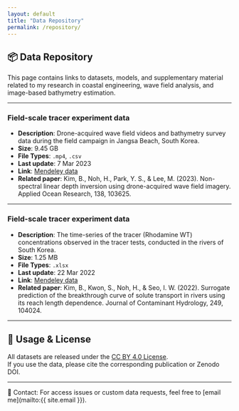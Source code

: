 ```yaml
---
layout: default
title: "Data Repository"
permalink: /repository/
---
```


## 📦 Data Repository

This page contains links to datasets, models, and supplementary material related to my research in coastal engineering, wave field analysis, and image-based bathymetry estimation.

---

###  Field-scale tracer experiment data
- **Description**: Drone-acquired wave field videos and bathymetry survey data during the field campaign in Jangsa Beach, South Korea.
- **Size**: 9.45 GB
- **File Types**: `.mp4`, `.csv`
- **Last update**:	7 Mar 2023
- **Link**: [Mendeley data](https://data.mendeley.com/datasets/ch5fb6f9zd/1)
- **Related paper**: Kim, B., Noh, H., Park, Y. S., & Lee, M. (2023). Non-spectral linear depth inversion using drone-acquired wave field imagery. Applied Ocean Research, 138, 103625.
  
---

###  Field-scale tracer experiment data
- **Description**: The time-series of the tracer (Rhodamine WT) concentrations observed in the tracer tests, conducted in the rivers of South Korea.
- **Size**: 1.25 MB
- **File Types**: `.xlsx`
- **Last update**:	22 Mar 2022
- **Link**: [Mendeley data](https://data.mendeley.com/preview/62bfsbd3bj?a=bd8b9f0b-9b24-41cf-9f52-d22f2935d193)
- **Related paper**: Kim, B., Kwon, S., Noh, H., & Seo, I. W. (2022). Surrogate prediction of the breakthrough curve of solute transport in rivers using its reach length dependence. Journal of Contaminant Hydrology, 249, 104024.
  
---


## 📝 Usage & License

All datasets are released under the [CC BY 4.0 License](https://creativecommons.org/licenses/by/4.0/).  
If you use the data, please cite the corresponding publication or Zenodo DOI.

---

📧 Contact: For access issues or custom data requests, feel free to [email me](mailto:{{ site.email }}).
